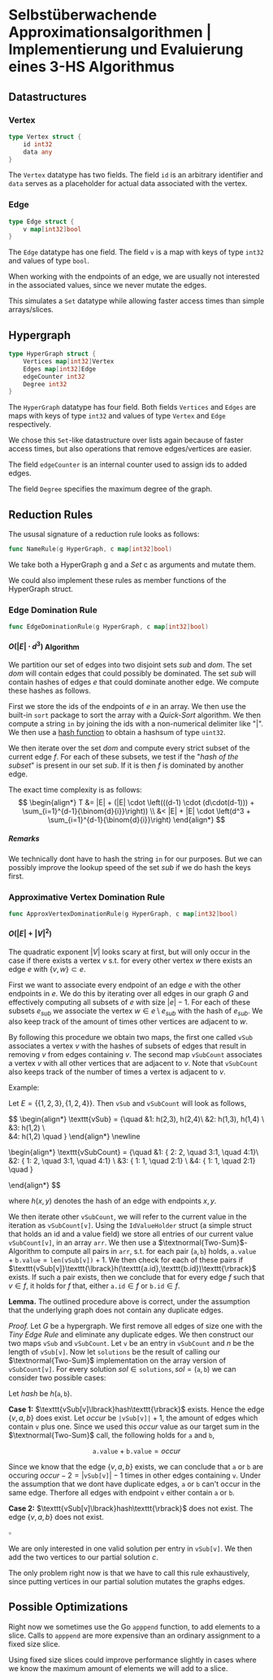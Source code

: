 # Selbstüberwachende Approximationsalgorithmen | Implementierung und Evaluierung eines 3-HS Algorithmus

## Datastructures

### Vertex

```go
type Vertex struct {
	id int32
	data any
}
```
The $\texttt{Vertex}$ datatype has two fields. The field $\texttt{id}$ is an arbitrary identifier and $\texttt{data}$ serves as a placeholder for actual data associated with the vertex.


### Edge

```go
type Edge struct {
	v map[int32]bool
}
```
The $\texttt{Edge}$ datatype has one field. The field $\texttt{v}$ is a map with keys of type $\texttt{int32}$ and values of type $\texttt{bool}$. 

When working with the endpoints of an edge, we are usually not interested in the associated values, since we never mutate the edges.

This simulates a $\texttt{Set}$ datatype while allowing faster access times than simple arrays/slices.

## Hypergraph
```go
type HyperGraph struct {
	Vertices map[int32]Vertex
	Edges map[int32]Edge
	edgeCounter int32
	Degree int32
}
```
The $\texttt{HyperGraph}$ datatype has four field. Both fields $\texttt{Vertices}$ and $\texttt{Edges}$ are maps with keys of type $\texttt{int32}$ and values of type $\texttt{Vertex}$ and $\texttt{Edge}$ respectively.

We chose this $\texttt{Set}$-like datastructure over lists again because of faster access times, but also operations that remove edges/vertices are easier.

The field $\texttt{edgeCounter}$ is an internal counter used to assign ids to added edges. 

The field $\texttt{Degree}$ specifies the maximum degree of the graph. 


## Reduction Rules
The ususal signature of a reduction rule looks as follows:
```go
func NameRule(g HyperGraph, c map[int32]bool)
```
We take both a HyperGraph g and a *Set* c as arguments and mutate them.

We could also implement these rules as member functions of the HyperGraph struct.

### Edge Domination Rule
```go
func EdgeDominationRule(g HyperGraph, c map[int32]bool)
```

#### $O(|E|\cdot d^3)$ Algorithm

We partition our set of edges into two disjoint sets $sub$ and $dom$. The set $dom$ will contain edges that could possibly be dominated. The set $sub$ will contain hashes of edges $e$ that could dominate another edge. We compute these hashes as follows.

First we store the ids of the endpoints of $e$ in an array. We then use the built-in $\texttt{sort}$ package to sort the array with a ${\textit{Quick-Sort}}$ algorithm. We then compute a string $\texttt{in}$ by joining the ids with a non-numerical delimiter like "|". We then use a [hash function](https://github.com/OneOfOne/xxhash) to obtain a hashsum of type $\texttt{uint32}$.

We then iterate over the set $dom$ and compute every strict subset of the current edge $f$. For each of these subsets, we test if the "$\textit{hash of the subset}$" is present in our set $sub$. If it is then $f$ is dominated by another edge. 

The exact time complexity is as follows:
$$
\begin{align*}
T &= |E| + (|E| \cdot \left(((d-1) \cdot (d\cdot(d-1))) + \sum_{i=1}^{d-1}{\binom{d}{i}}\right)) \\
&< |E| + |E| \cdot \left(d^3 + \sum_{i=1}^{d-1}{\binom{d}{i}}\right)
\end{align*}
$$

##### Remarks
We technically dont have to hash the string $\texttt{in}$ for our purposes. But we can possibly improve the lookup speed of the set $sub$ if we do hash the keys first.

### Approximative Vertex Domination Rule
```go
func ApproxVertexDominationRule(g HyperGraph, c map[int32]bool)
```

#### $O(|E|+ |V|^2)$
The quadratic exponent $|V|$ looks scary at first, but will only occur in the case if there exists a vertex $v$ s.t. for every other vertex $w$ there exists an edge $e$ with $\{ v,w \} \subset e$.


First we want to associate every endpoint of an edge $e$ with the other endpoints in $e$. We do this by iterating over all edges in our graph $G$ and effectively computing all subsets of $e$ with size $|e|-1$. For each of these subsets $e_{sub}$ we associate the vertex $w \in e\setminus e_{sub}$ with the hash of $e_{sub}$. We also keep track of the amount of times other vertices are adjacent to $w$. 

By following this procedure we obtain two maps, the first one called $\texttt{vSub}$ associates a vertex $v$ with the hashes of subsets of edges that result in removing $v$ from edges containing $v$. The second map $\texttt{vSubCount}$ associates a vertex $v$ with all other vertices that are adjacent to $v$. Note that $\texttt{vSubCount}$ also keeps track of the number of times a vertex is adjacent to $v$.

Example:

Let $E=\{ \{ 1,2,3 \}, \{ 1,2,4 \} \}$. Then $\texttt{vSub}$ and $\texttt{vSubCount}$ will look as follows,

$$
\begin{align*}
\texttt{vSub} = \{\quad
 &1: h(2,3), h(2,4)\\
 &2: h(1,3), h(1,4) \\
 &3: h(1,2) \\	
 &4: h(1,2) \quad \}
\end{align*}
\newline

\begin{align*}
\texttt{vSubCount} = \{\quad
 &1: \{ 2: 2, \quad 3:1, \quad 4:1\}\\
 &2: \{ 1: 2, \quad 3:1, \quad 4:1\} \\
 &3: \{ 1: 1, \quad 2:1\} \\
 &4: \{ 1: 1, \quad 2:1\} \quad \}	

\end{align*}
$$

where $h(x,y)$ denotes the hash of an edge with endpoints $x,y.$

We then iterate other $\texttt{vSubCount}$, we will refer to the current value in the iteration as $\texttt{vSubCount[v]}$. Using the $\texttt{IdValueHolder}$ struct (a simple struct that holds an id and a value field) we store all entries of our current value $\texttt{vSubCount[v]}$, in an array $\texttt{arr}$. We then use a $\textnormal{Two-Sum}$-Algorithm to compute all pairs in $\texttt{arr}$, s.t. for each pair $(\texttt{a},\texttt{b})$ holds, $\texttt{a.value} + \texttt{b.value} = \texttt{len(vSub[v])}+1$. We then check for each of these pairs if $\texttt{vSub[v]}\texttt{\lbrack}h(\texttt{a.id},\texttt{b.id})\texttt{\rbrack}$ exists. If such a pair exists, then we conclude that for every edge $f$ such that $v \in f$, it holds for $f$ that, either $\texttt{a.id}\in f$ or $\texttt{b.id}\in f$.

**Lemma.** The outlined procedure above is correct, under the assumption that the underlying graph does not contain any duplicate edges.

_Proof._ Let $G$ be a hypergraph. We first remove all edges of size one with the _Tiny Edge Rule_ and eliminate any duplicate edges. We then construct our two maps $\texttt{vSub}$ and $\texttt{vSubCount}$. Let $\texttt{v}$ be an entry in $\texttt{vSubCount}$ and $n$ be the length of $\texttt{vSub[v]}$. Now let $\texttt{solutions}$ be the result of calling our $\textnormal{Two-Sum}$ implementation on the array version of $\texttt{vSubCount[v]}$. For every solution $sol \in \texttt{solutions}, sol = (\texttt{a},\texttt{b})$ we can consider two possible cases:

Let $hash$ be $h(\texttt{a}, \texttt{b})$.

__Case 1:__ $\texttt{vSub[v]\lbrack}hash\texttt{\rbrack}$ exists. Hence the edge $\{ v,a,b \}$ does exist. Let $occur$ be $\texttt{|vSub[v]|}+1$, the amount of edges which contain $\texttt{v}$ plus one. Since we used this $occur$ value as our target sum in the $\textnormal{Two-Sum}$ call, the following holds for $\texttt{a}$ and $\texttt{b}$, 

$$\texttt{a.value} + \texttt{b.value} = occur$$

Since we know that the edge $\{ v,a,b \}$ exists, we can conclude that $\texttt{a}$ or $\texttt{b}$ are occuring $occur-2 = |\texttt{vSub[v]}|-1$ times in other edges containing $\texttt{v}$. Under the assumption that we dont have duplicate edges, $\texttt{a}$ or $\texttt{b}$ can't occur in the same edge. Therfore all edges with endpoint $\texttt{v}$ either contain $\texttt{a}$ or $\texttt{b}$.

__Case 2:__ $\texttt{vSub[v]\lbrack}hash\texttt{\rbrack}$ does not exist. The edge $\{ v,a,b \}$ does not exist.

$\square$

We are only interested in one valid solution per entry in $\texttt{vSub[v]}$. We then add the two vertices to our partial solution $c$.

The only problem right now is that we have to call this rule exhaustively, since putting vertices in our partial solution mutates the graphs edges. 
## Possible Optimizations

Right now we sometimes use the Go $\texttt{apppend}$ function, to add elements to a slice. Calls to $\texttt{apppend}$ are more expensive than an ordinary assignment to a fixed size slice. 

Using fixed size slices could improve performance slightly in cases where we know the maximum amount of elements we will add to a slice.
